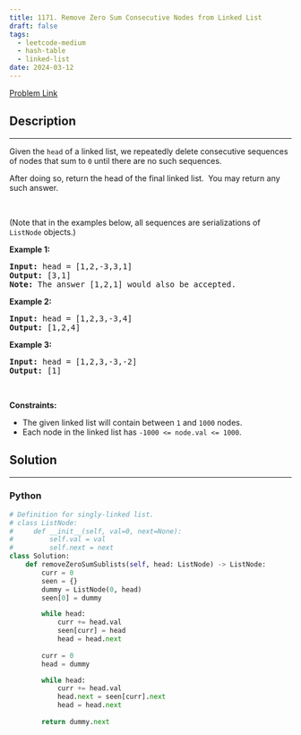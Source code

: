 ```yaml
---
title: 1171. Remove Zero Sum Consecutive Nodes from Linked List
draft: false
tags: 
  - leetcode-medium
  - hash-table
  - linked-list
date: 2024-03-12
---
```


[Problem Link](https://leetcode.com/problems/remove-zero-sum-consecutive-nodes-from-linked-list/)

## Description

---
<p>Given the <code>head</code> of a linked list, we repeatedly delete consecutive sequences of nodes that sum to <code>0</code> until there are no such sequences.</p>

<p>After doing so, return the head of the final linked list.&nbsp; You may return any such answer.</p>

<p>&nbsp;</p>
<p>(Note that in the examples below, all sequences are serializations of <code>ListNode</code> objects.)</p>

<p><strong class="example">Example 1:</strong></p>

<pre>
<strong>Input:</strong> head = [1,2,-3,3,1]
<strong>Output:</strong> [3,1]
<strong>Note:</strong> The answer [1,2,1] would also be accepted.
</pre>

<p><strong class="example">Example 2:</strong></p>

<pre>
<strong>Input:</strong> head = [1,2,3,-3,4]
<strong>Output:</strong> [1,2,4]
</pre>

<p><strong class="example">Example 3:</strong></p>

<pre>
<strong>Input:</strong> head = [1,2,3,-3,-2]
<strong>Output:</strong> [1]
</pre>

<p>&nbsp;</p>
<p><strong>Constraints:</strong></p>

<ul>
	<li>The given linked list will contain between <code>1</code> and <code>1000</code> nodes.</li>
	<li>Each node in the linked list has <code>-1000 &lt;= node.val &lt;= 1000</code>.</li>
</ul>


## Solution

---
### Python
``` py title='remove-zero-sum-consecutive-nodes-from-linked-list'
# Definition for singly-linked list.
# class ListNode:
#     def __init__(self, val=0, next=None):
#         self.val = val
#         self.next = next
class Solution:
    def removeZeroSumSublists(self, head: ListNode) -> ListNode:
        curr = 0
        seen = {}
        dummy = ListNode(0, head)
        seen[0] = dummy

        while head:
            curr += head.val
            seen[curr] = head
            head = head.next
        
        curr = 0
        head = dummy

        while head:
            curr += head.val
            head.next = seen[curr].next
            head = head.next
        
        return dummy.next
```

